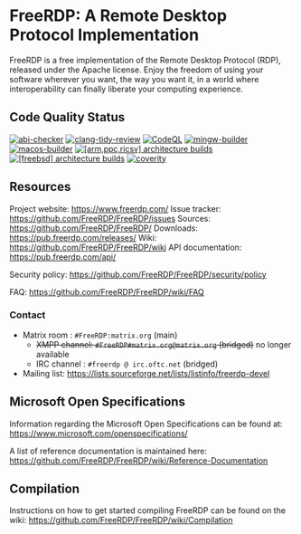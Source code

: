 # FreeRDP: A Remote Desktop Protocol Implementation

FreeRDP is a free implementation of the Remote Desktop Protocol (RDP), released under the Apache license.
Enjoy the freedom of using your software wherever you want, the way you want it, in a world where
interoperability can finally liberate your computing experience.

## Code Quality Status

[![abi-checker](https://github.com/FreeRDP/FreeRDP/actions/workflows/abi-checker.yml/badge.svg)](https://github.com/FreeRDP/FreeRDP/actions/workflows/abi-checker.yml)
[![clang-tidy-review](https://github.com/FreeRDP/FreeRDP/actions/workflows/clang-tidy.yml/badge.svg?event=pull_request_target)](https://github.com/FreeRDP/FreeRDP/actions/workflows/clang-tidy.yml)
[![CodeQL](https://github.com/FreeRDP/FreeRDP/actions/workflows/codeql-analysis.yml/badge.svg?branch=master)](https://github.com/FreeRDP/FreeRDP/actions/workflows/codeql-analysis.yml)
[![mingw-builder](https://github.com/FreeRDP/FreeRDP/actions/workflows/mingw.yml/badge.svg)](https://github.com/FreeRDP/FreeRDP/actions/workflows/mingw.yml)
[![macos-builder](https://github.com/FreeRDP/FreeRDP/actions/workflows/macos.yml/badge.svg)](https://github.com/FreeRDP/FreeRDP/actions/workflows/macos.yml)
[![[arm,ppc,ricsv] architecture builds](https://github.com/FreeRDP/FreeRDP/actions/workflows/alt-architectures.yml/badge.svg)](https://github.com/FreeRDP/FreeRDP/actions/workflows/alt-architectures.yml)
[![[freebsd] architecture builds](https://github.com/FreeRDP/FreeRDP/actions/workflows/freebsd.yml/badge.svg)](https://github.com/FreeRDP/FreeRDP/actions/workflows/freebsd.yml)
[![coverity](https://scan.coverity.com/projects/616/badge.svg)](https://scan.coverity.com/projects/freerdp)

## Resources

Project website: https://www.freerdp.com/
Issue tracker: https://github.com/FreeRDP/FreeRDP/issues
Sources: https://github.com/FreeRDP/FreeRDP/
Downloads: https://pub.freerdp.com/releases/
Wiki: https://github.com/FreeRDP/FreeRDP/wiki
API documentation: https://pub.freerdp.com/api/

Security policy: https://github.com/FreeRDP/FreeRDP/security/policy

FAQ: https://github.com/FreeRDP/FreeRDP/wiki/FAQ

### Contact

* Matrix room : `#FreeRDP:matrix.org` (main)
  * ~~XMPP channel: `#FreeRDP#matrix.org@matrix.org` (bridged)~~ no longer available
  * IRC channel : `#freerdp @ irc.oftc.net` (bridged)
* Mailing list: https://lists.sourceforge.net/lists/listinfo/freerdp-devel

## Microsoft Open Specifications

Information regarding the Microsoft Open Specifications can be found at:
https://www.microsoft.com/openspecifications/

A list of reference documentation is maintained here:
https://github.com/FreeRDP/FreeRDP/wiki/Reference-Documentation

## Compilation

Instructions on how to get started compiling FreeRDP can be found on the wiki:
https://github.com/FreeRDP/FreeRDP/wiki/Compilation
